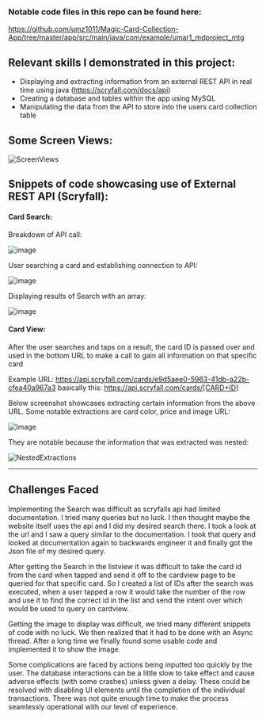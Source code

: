 ### Notable code files in this repo can be found here:
https://github.com/umz1011/Magic-Card-Collection-App/tree/master/app/src/main/java/com/example/umar1_mdproject_mtg

## Relevant skills I demonstrated in this project:

- Displaying and extracting information from an external REST API in real time using java (https://scryfall.com/docs/api)
- Creating a database and tables within the app using MySQL
- Manipulating the data from the API to store into the users card collection table


## Some Screen Views:

![ScreenViews](https://user-images.githubusercontent.com/22453457/125183624-06569f80-e1e6-11eb-9119-dd3ae483c692.png)


## Snippets of code showcasing use of External REST API (Scryfall):

#### Card Search:

Breakdown of API call:

![image](https://user-images.githubusercontent.com/22453457/125183792-48341580-e1e7-11eb-83ca-91c16a88bec7.png)

User searching a card and establishing connection to API:

![image](https://user-images.githubusercontent.com/22453457/125183964-49197700-e1e8-11eb-82b3-a43ebc40e506.png)

Displaying results of Search with an array:

![image](https://user-images.githubusercontent.com/22453457/125184015-90a00300-e1e8-11eb-8adc-1ff0fa53200e.png)


#### Card View:

After the user searches and taps on a result, the card ID is passed over and used in the bottom URL to make a call to gain all information on that specific card

Example URL:  https://api.scryfall.com/cards/e9d5aee0-5963-41db-a22b-cfea40a967a3 
basically this: https://api.scryfall.com/cards/[CARD+ID]

Below screenshot showcases extracting certain information from the above URL. Some notable extractions are card color, price and image URL:

![image](https://user-images.githubusercontent.com/22453457/125184445-e5914880-e1eb-11eb-8ba2-92063c967e4b.png)

They are notable because the information that was extracted was nested:

![NestedExtractions](https://user-images.githubusercontent.com/22453457/125184424-a236da00-e1eb-11eb-9e0b-bfc5d4ad53bd.png)

---

## Challenges Faced

Implementing the Search was difficult as scryfalls api had limited documentation. I tried many queries but no luck. I then thought maybe the website itself uses the api and I did my desired search there. I took a look at the url and I saw a query similar to the documentation. I took that query and looked at documentation again to backwards engineer it and finally got the Json file of my desired query.

After getting the Search in the listview it was difficult to take the card id from the card when tapped and send it off to the cardview page to be queried for that specific card. So I created a list of IDs after the search was executed, when a user tapped a row it would take the number of the row and use it to find the correct id in the list and send the intent over which would be used to query on cardview.

Getting the image to display was difficult, we tried many different snippets of code with no luck. We then realized that it had to be done with an Async thread. After a long time we finally found some usable code and implemented it to show the image.

Some complications are faced by actions being inputted too quickly by the user. The database interactions can be a little slow to take effect and cause adverse effects (with some crashes) unless given a delay. These could be resolved with disabling UI elements until the completion of the individual transactions. There was not quite enough time to make the process seamlessly operational with our level of experience.

